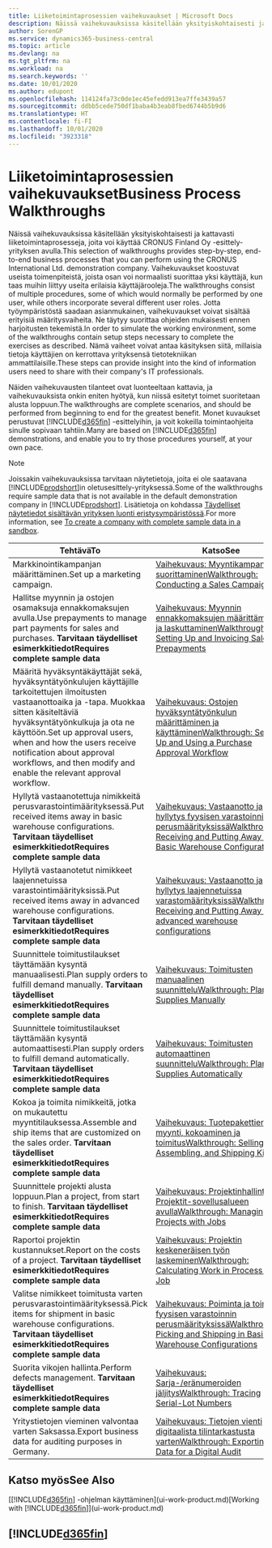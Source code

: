 ```yaml
---
title: Liiketoimintaprosessien vaihekuvaukset | Microsoft Docs
description: Näissä vaihekuvauksissa käsitellään yksityiskohtaisesti ja kattavasti liiketoimintaprosesseja, joita voi käyttää CRONUS Finland Oy -esittely-yrityksen avulla.
author: SorenGP
ms.service: dynamics365-business-central
ms.topic: article
ms.devlang: na
ms.tgt_pltfrm: na
ms.workload: na
ms.search.keywords: ''
ms.date: 10/01/2020
ms.author: edupont
ms.openlocfilehash: 114124fa73c0de1ec45efedd913ea7ffe3439a57
ms.sourcegitcommit: ddbb5cede750df1baba4b3eab8fbed6744b5b9d6
ms.translationtype: HT
ms.contentlocale: fi-FI
ms.lasthandoff: 10/01/2020
ms.locfileid: "3923318"
---
```

# <a name="business-process-walkthroughs"></a><span data-ttu-id="7aea3-103">Liiketoimintaprosessien vaihekuvaukset</span><span class="sxs-lookup"><span data-stu-id="7aea3-103">Business Process Walkthroughs</span></span>

<span data-ttu-id="7aea3-104">Näissä vaihekuvauksissa käsitellään yksityiskohtaisesti ja kattavasti liiketoimintaprosesseja, joita voi käyttää CRONUS Finland Oy -esittely-yrityksen avulla.</span><span class="sxs-lookup"><span data-stu-id="7aea3-104">This selection of walkthroughs provides step-by-step, end-to-end business processes that you can perform using the CRONUS International Ltd. demonstration company.</span></span> <span data-ttu-id="7aea3-105">Vaihekuvaukset koostuvat useista toimenpiteistä, joista osan voi normaalisti suorittaa yksi käyttäjä, kun taas muihin liittyy useita erilaisia käyttäjärooleja.</span><span class="sxs-lookup"><span data-stu-id="7aea3-105">The walkthroughs consist of multiple procedures, some of which would normally be performed by one user, while others incorporate several different user roles.</span></span> <span data-ttu-id="7aea3-106">Jotta työympäristöstä saadaan asianmukainen, vaihekuvaukset voivat sisältää erityisiä määritysvaiheita. Ne täytyy suorittaa ohjeiden mukaisesti ennen harjoitusten tekemistä.</span><span class="sxs-lookup"><span data-stu-id="7aea3-106">In order to simulate the working environment, some of the walkthroughs contain setup steps necessary to complete the exercises as described.</span></span> <span data-ttu-id="7aea3-107">Nämä vaiheet voivat antaa käsityksen siitä, millaisia tietoja käyttäjien on kerrottava yrityksensä tietotekniikan ammattilaisille.</span><span class="sxs-lookup"><span data-stu-id="7aea3-107">These steps can provide insight into the kind of information users need to share with their company's IT professionals.</span></span>  

 <span data-ttu-id="7aea3-108">Näiden vaihekuvausten tilanteet ovat luonteeltaan kattavia, ja vaihekuvauksista onkin eniten hyötyä, kun niissä esitetyt toimet suoritetaan alusta loppuun.</span><span class="sxs-lookup"><span data-stu-id="7aea3-108">The walkthroughs are complete scenarios, and should be performed from beginning to end for the greatest benefit.</span></span> <span data-ttu-id="7aea3-109">Monet kuvaukset perustuvat [!INCLUDE[d365fin](includes/d365fin_md.md)] -esittelyihin, ja voit kokeilla toimintaohjeita sinulle sopivaan tahtiin.</span><span class="sxs-lookup"><span data-stu-id="7aea3-109">Many are based on [!INCLUDE[d365fin](includes/d365fin_md.md)] demonstrations, and enable you to try those procedures yourself, at your own pace.</span></span>  

> [!NOTE]
> <span data-ttu-id="7aea3-110">Joissakin vaihekuvauksissa tarvitaan näytetietoja, joita ei ole saatavana [!INCLUDE[prodshort](includes/prodshort.md)]in oletusesittely-yrityksessä.</span><span class="sxs-lookup"><span data-stu-id="7aea3-110">Some of the walkthroughs require sample data that is not available in the default demonstration company in [!INCLUDE[prodshort](includes/prodshort.md)].</span></span> <span data-ttu-id="7aea3-111">Lisätietoja on kohdassa [Täydelliset näytetiedot sisältävän yrityksen luonti eristysympäristössä](across-how-create-sandbox-environment.md#to-create-a-company-with-complete-sample-data-in-a-sandbox).</span><span class="sxs-lookup"><span data-stu-id="7aea3-111">For more information, see [To create a company with complete sample data in a sandbox](across-how-create-sandbox-environment.md#to-create-a-company-with-complete-sample-data-in-a-sandbox).</span></span>

|<span data-ttu-id="7aea3-112">Tehtävä</span><span class="sxs-lookup"><span data-stu-id="7aea3-112">To</span></span>|<span data-ttu-id="7aea3-113">Katso</span><span class="sxs-lookup"><span data-stu-id="7aea3-113">See</span></span>|  
|--------|---------|  
|<span data-ttu-id="7aea3-114">Markkinointikampanjan määrittäminen.</span><span class="sxs-lookup"><span data-stu-id="7aea3-114">Set up a marketing campaign.</span></span>|[<span data-ttu-id="7aea3-115">Vaihekuvaus: Myyntikampanjan suorittaminen</span><span class="sxs-lookup"><span data-stu-id="7aea3-115">Walkthrough: Conducting a Sales Campaign</span></span>](walkthrough-conducting-a-sales-campaign.md)|  
|<span data-ttu-id="7aea3-116">Hallitse myynnin ja ostojen osamaksuja ennakkomaksujen avulla.</span><span class="sxs-lookup"><span data-stu-id="7aea3-116">Use prepayments to manage part payments for sales and purchases.</span></span> <span data-ttu-id="7aea3-117">**Tarvitaan täydelliset esimerkkitiedot**</span><span class="sxs-lookup"><span data-stu-id="7aea3-117">**Requires complete sample data**</span></span> |[<span data-ttu-id="7aea3-118">Vaihekuvaus: Myynnin ennakkomaksujen määrittäminen ja laskuttaminen</span><span class="sxs-lookup"><span data-stu-id="7aea3-118">Walkthrough: Setting Up and Invoicing Sales Prepayments</span></span>](walkthrough-setting-up-and-invoicing-sales-prepayments.md)|  
|<span data-ttu-id="7aea3-119">Määritä hyväksyntäkäyttäjät sekä, hyväksyntätyönkulujen käyttäjille tarkoitettujen ilmoitusten vastaanottoaika ja -tapa. Muokkaa sitten käsiteltäviä hyväksyntätyönkulkuja ja ota ne käyttöön.</span><span class="sxs-lookup"><span data-stu-id="7aea3-119">Set up approval users, when and how the users receive notification about approval workflows, and then modify and enable the relevant approval workflow.</span></span>|[<span data-ttu-id="7aea3-120">Vaihekuvaus: Ostojen hyväksyntätyönkulun määrittäminen ja käyttäminen</span><span class="sxs-lookup"><span data-stu-id="7aea3-120">Walkthrough: Setting Up and Using a Purchase Approval Workflow</span></span>](walkthrough-setting-up-and-using-a-purchase-approval-workflow.md)|  
|<span data-ttu-id="7aea3-121">Hyllytä vastaanotettuja nimikkeitä perusvarastointimäärityksessä.</span><span class="sxs-lookup"><span data-stu-id="7aea3-121">Put received items away in basic warehouse configurations.</span></span> <span data-ttu-id="7aea3-122">**Tarvitaan täydelliset esimerkkitiedot**</span><span class="sxs-lookup"><span data-stu-id="7aea3-122">**Requires complete sample data**</span></span>|[<span data-ttu-id="7aea3-123">Vaihekuvaus: Vastaanotto ja hyllytys fyysisen varastoinnin perusmäärityksissä</span><span class="sxs-lookup"><span data-stu-id="7aea3-123">Walkthrough: Receiving and Putting Away in Basic Warehouse Configurations</span></span>](walkthrough-receiving-and-putting-away-in-basic-warehousing.md)|  
|<span data-ttu-id="7aea3-124">Hyllytä vastaanotetut nimikkeet laajennetuissa varastointimäärityksissä.</span><span class="sxs-lookup"><span data-stu-id="7aea3-124">Put received items away in advanced warehouse configurations.</span></span> <span data-ttu-id="7aea3-125">**Tarvitaan täydelliset esimerkkitiedot**</span><span class="sxs-lookup"><span data-stu-id="7aea3-125">**Requires complete sample data**</span></span>|[<span data-ttu-id="7aea3-126">Vaihekuvaus: Vastaanotto ja hyllytys laajennetuissa varastomäärityksissä</span><span class="sxs-lookup"><span data-stu-id="7aea3-126">Walkthrough: Receiving and Putting Away in advanced warehouse configurations</span></span>](walkthrough-receiving-and-putting-away-in-advanced-warehousing.md)|  
|<span data-ttu-id="7aea3-127">Suunnittele toimitustilaukset täyttämään kysyntä manuaalisesti.</span><span class="sxs-lookup"><span data-stu-id="7aea3-127">Plan supply orders to fulfill demand manually.</span></span> <span data-ttu-id="7aea3-128">**Tarvitaan täydelliset esimerkkitiedot**</span><span class="sxs-lookup"><span data-stu-id="7aea3-128">**Requires complete sample data**</span></span>|[<span data-ttu-id="7aea3-129">Vaihekuvaus: Toimitusten manuaalinen suunnittelu</span><span class="sxs-lookup"><span data-stu-id="7aea3-129">Walkthrough: Planning Supplies Manually</span></span>](walkthrough-planning-supplies-manually.md)|  
|<span data-ttu-id="7aea3-130">Suunnittele toimitustilaukset täyttämään kysyntä automaattisesti.</span><span class="sxs-lookup"><span data-stu-id="7aea3-130">Plan supply orders to fulfill demand automatically.</span></span> <span data-ttu-id="7aea3-131">**Tarvitaan täydelliset esimerkkitiedot**</span><span class="sxs-lookup"><span data-stu-id="7aea3-131">**Requires complete sample data**</span></span>|[<span data-ttu-id="7aea3-132">Vaihekuvaus: Toimitusten automaattinen suunnittelu</span><span class="sxs-lookup"><span data-stu-id="7aea3-132">Walkthrough: Planning Supplies Automatically</span></span>](walkthrough-planning-supplies-automatically.md)|  
|<span data-ttu-id="7aea3-133">Kokoa ja toimita nimikkeitä, jotka on mukautettu myyntitilauksessa.</span><span class="sxs-lookup"><span data-stu-id="7aea3-133">Assemble and ship items that are customized on the sales order.</span></span> <span data-ttu-id="7aea3-134">**Tarvitaan täydelliset esimerkkitiedot**</span><span class="sxs-lookup"><span data-stu-id="7aea3-134">**Requires complete sample data**</span></span>|[<span data-ttu-id="7aea3-135">Vaihekuvaus: Tuotepakettien myynti, kokoaminen ja toimitus</span><span class="sxs-lookup"><span data-stu-id="7aea3-135">Walkthrough: Selling, Assembling, and Shipping Kits</span></span>](walkthrough-selling-assembling-and-shipping-kits.md)|  
|<span data-ttu-id="7aea3-136">Suunnittele projekti alusta loppuun.</span><span class="sxs-lookup"><span data-stu-id="7aea3-136">Plan a project, from start to finish.</span></span> <span data-ttu-id="7aea3-137">**Tarvitaan täydelliset esimerkkitiedot**</span><span class="sxs-lookup"><span data-stu-id="7aea3-137">**Requires complete sample data**</span></span>|[<span data-ttu-id="7aea3-138">Vaihekuvaus: Projektinhallinta Projektit-sovellusalueen avulla</span><span class="sxs-lookup"><span data-stu-id="7aea3-138">Walkthrough: Managing Projects with Jobs</span></span>](walkthrough-managing-projects-with-jobs.md)|  
|<span data-ttu-id="7aea3-139">Raportoi projektin kustannukset.</span><span class="sxs-lookup"><span data-stu-id="7aea3-139">Report on the costs of a project.</span></span> <span data-ttu-id="7aea3-140">**Tarvitaan täydelliset esimerkkitiedot**</span><span class="sxs-lookup"><span data-stu-id="7aea3-140">**Requires complete sample data**</span></span>|[<span data-ttu-id="7aea3-141">Vaihekuvaus: Projektin keskeneräisen työn laskeminen</span><span class="sxs-lookup"><span data-stu-id="7aea3-141">Walkthrough: Calculating Work in Process for a Job</span></span>](walkthrough-calculating-work-in-process-for-a-job.md)|  
|<span data-ttu-id="7aea3-142">Valitse nimikkeet toimitusta varten perusvarastointimäärityksessä.</span><span class="sxs-lookup"><span data-stu-id="7aea3-142">Pick items for shipment in basic warehouse configurations.</span></span> <span data-ttu-id="7aea3-143">**Tarvitaan täydelliset esimerkkitiedot**</span><span class="sxs-lookup"><span data-stu-id="7aea3-143">**Requires complete sample data**</span></span>|[<span data-ttu-id="7aea3-144">Vaihekuvaus: Poiminta ja toimitus fyysisen varastoinnin perusmäärityksissä</span><span class="sxs-lookup"><span data-stu-id="7aea3-144">Walkthrough: Picking and Shipping in Basic Warehouse Configurations</span></span>](walkthrough-picking-and-shipping-in-basic-warehousing.md)|  
|<span data-ttu-id="7aea3-145">Suorita vikojen hallinta.</span><span class="sxs-lookup"><span data-stu-id="7aea3-145">Perform defects management.</span></span> <span data-ttu-id="7aea3-146">**Tarvitaan täydelliset esimerkkitiedot**</span><span class="sxs-lookup"><span data-stu-id="7aea3-146">**Requires complete sample data**</span></span>|[<span data-ttu-id="7aea3-147">Vaihekuvaus: Sarja-/eränumeroiden jäljitys</span><span class="sxs-lookup"><span data-stu-id="7aea3-147">Walkthrough: Tracing Serial-Lot Numbers</span></span>](walkthrough-tracing-serial-lot-numbers.md)|
|<span data-ttu-id="7aea3-148">Yritystietojen vieminen valvontaa varten Saksassa.</span><span class="sxs-lookup"><span data-stu-id="7aea3-148">Export business data for auditing purposes in Germany.</span></span>|[<span data-ttu-id="7aea3-149">Vaihekuvaus: Tietojen vienti digitaalista tilintarkastusta varten</span><span class="sxs-lookup"><span data-stu-id="7aea3-149">Walkthrough: Exporting Data for a Digital Audit</span></span>](LocalFunctionality/Germany/walkthrough-exporting-data-for-a-digital-audit.md)|

## <a name="see-also"></a><span data-ttu-id="7aea3-150">Katso myös</span><span class="sxs-lookup"><span data-stu-id="7aea3-150">See Also</span></span>

<span data-ttu-id="7aea3-151">[[!INCLUDE[d365fin](includes/d365fin_md.md)] -ohjelman käyttäminen](ui-work-product.md)</span><span class="sxs-lookup"><span data-stu-id="7aea3-151">[Working with [!INCLUDE[d365fin](includes/d365fin_md.md)]](ui-work-product.md)</span></span>  

## [!INCLUDE[d365fin](includes/free_trial_md.md)]  
